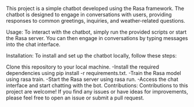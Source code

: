 This project is a simple chatbot developed using the Rasa framework. The chatbot is designed to engage in conversations with users, providing responses to common greetings, inquiries, and weather-related questions.

Usage:
To interact with the chatbot, simply run the provided scripts or start the Rasa server. You can then engage in conversations by typing messages into the chat interface.

Installation:
To install and set up the chatbot locally, follow these steps:

Clone this repository to your local machine.
-Install the required dependencies using pip install -r requirements.txt.
-Train the Rasa model using rasa train.
-Start the Rasa server using rasa run.
-Access the chat interface and start chatting with the bot.
Contributions:
Contributions to this project are welcome! If you find any issues or have ideas for improvements, please feel free to open an issue or submit a pull request.
